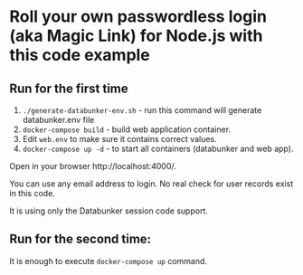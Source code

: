 # Roll your own passwordless login (aka Magic Link) for Node.js with this code example

## Run for the first time

1. ```./generate-databunker-env.sh``` - run this command will generate databunker.env file
2. ```docker-compose build``` - build web application container.
3. Edit ```web.env``` to make sure it contains correct values.
4. ```docker-compose up -d``` - to start all containers (databunker and web app).

Open in your browser http://localhost:4000/.

You can use any email address to login. No real check for user records exist in this code.

It is using only the Databunker session code support.

## Run for the second time:

It is enough to execute ```docker-compose up``` command.
